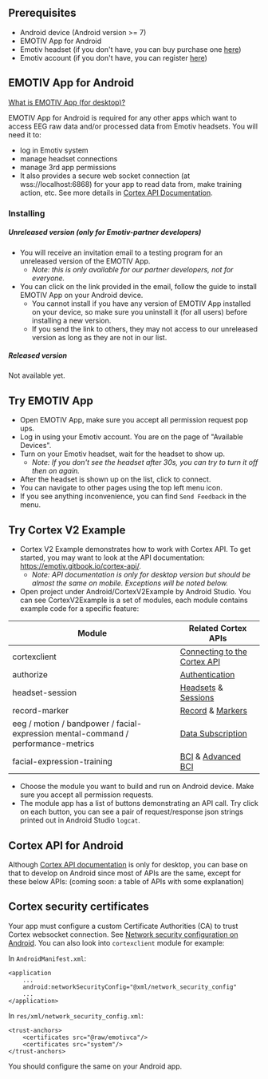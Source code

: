 
## Prerequisites
- Android device (Android version >= 7)
- EMOTIV App for Android
- Emotiv headset (if you don't have, you can buy purchase one [here](https://www.emotiv.com))
- Emotiv account (if you don't have, you can register [here](https://www.emotiv.com))

## EMOTIV App for Android
[What is EMOTIV App (for desktop)?](https://emotiv.gitbook.io/cortex-manual/)

EMOTIV App for Android is required for any other apps which want to access EEG raw data and/or processed data from Emotiv headsets. You will need it to:
* log in Emotiv system
* manage headset connections
* manage 3rd app permissions
* It also provides a secure web socket connection (at wss://localhost:6868) for your app to read data from, make training action, etc. See more details in [Cortex API Documentation](https://emotiv.gitbook.io/cortex-api/).

### Installing
##### Unreleased version (only for Emotiv-partner developers)

- You will receive an invitation email to a testing program for an unreleased version of the EMOTIV App.
	- *Note: this is only available for our partner developers, not for everyone.*
- You can click on the link provided in the email, follow the guide to install EMOTIV App on your Android device.
	- You cannot install if you have any version of EMOTIV App installed on your device, so make sure you uninstall it (for all users) before installing a new version.
	- If you send the link to others, they may not access to our unreleased version as long as they are not in our list.

##### Released version

Not available yet.

## Try EMOTIV App
- Open EMOTIV App, make sure you accept all permission request pop ups.
- Log in using your Emotiv account. You are on the page of "Available Devices".
- Turn on your Emotiv headset, wait for the headset to show up.
	- *Note: If you don't see the headset after 30s, you can try to turn it off then on again.*
- After the headset is shown up on the list, click to connect.
- You can navigate to other pages using the top left menu icon.
- If you see anything inconvenience, you can find `Send Feedback` in the menu.

## Try Cortex V2 Example
- Cortex V2 Example demonstrates how to work with Cortex API. To get started, you may want to look at the API documentation: https://emotiv.gitbook.io/cortex-api/.
	- *Note: API documentation is only for desktop version but should be almost the same on mobile. Exceptions will be noted below.*
- Open project under Android/CortexV2Example by Android Studio. You can see CortexV2Example is a set of modules, each module contains example code for a specific feature:

Module| Related Cortex APIs
----------------|----------------
cortexclient |[Connecting to the Cortex API](https://emotiv.gitbook.io/cortex-api/connecting-to-the-cortex-api)
authorize |[Authentication](https://emotiv.gitbook.io/cortex-api/authentication)
headset-session | [Headsets](https://emotiv.gitbook.io/cortex-api/headset) & [Sessions](https://emotiv.gitbook.io/cortex-api/session)
record-marker | [Record](https://emotiv.gitbook.io/cortex-api/records) & [Markers](https://emotiv.gitbook.io/cortex-api/markers)
eeg / motion / bandpower / facial-expression mental-command / performance-metrics | [Data Subscription](https://emotiv.gitbook.io/cortex-api/data-subscription)
facial-expression-training | [BCI](https://emotiv.gitbook.io/cortex-api/bci) & [Advanced BCI](https://emotiv.gitbook.io/cortex-api/advanced-bci)

- Choose the module you want to build and run on Android device. Make sure you accept all permission requests.
- The module app has a list of buttons demonstrating an API call. Try click on each button, you can see a pair of request/response json strings printed out in Android Studio `logcat`.

## Cortex API for Android
Although [Cortex API documentation](https://emotiv.gitbook.io/cortex-api/) is only for desktop, you can base on that to develop on Android since most of APIs are the same, except for these below APIs:
(coming soon: a table of APIs with some explanation)

## Cortex security certificates
Your app must configure a custom Certificate Authorities (CA) to trust Cortex websocket connection. See [Network security configuration on Android](https://developer.android.com/training/articles/security-config). You can also look into `cortexclient` module for example:

In `AndroidManifest.xml`:

	<application
        ...
        android:networkSecurityConfig="@xml/network_security_config"
        ...
    </application>

In `res/xml/network_security_config.xml`:

	<trust-anchors>
        <certificates src="@raw/emotivca"/>
        <certificates src="system"/>
    </trust-anchors>

You should configure the same on your Android app.